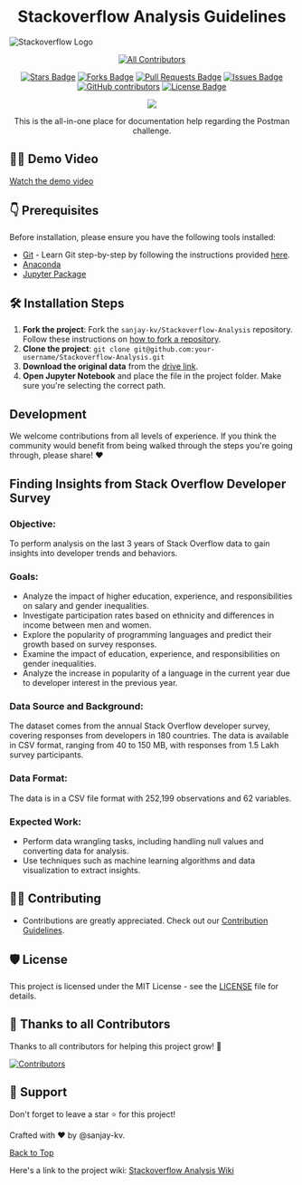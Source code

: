 <h1 align="center"> Stackoverflow Analysis Guidelines </h1>

![Stackoverflow Logo](https://stackoverflow.design/assets/img/logos/so/logo-stackoverflow.png)

<div align="center">
  
<!-- ALL-CONTRIBUTORS-BADGE:START - Do not remove or modify this section -->

[![All Contributors](https://img.shields.io/badge/all_contributors-1-orange.svg?style=flat-square)](#contributors-)

<a href="https://github.com/recodehive/Stackoverflow-Analysis/stargazers"><img src="https://img.shields.io/github/stars/recodehive/Stackoverflow-Analysis" alt="Stars Badge"/></a>
<a href="https://github.com/recodehive/Stackoverflow-Analysis/network/members"><img src="https://img.shields.io/github/forks/recodehive/Stackoverflow-Analysis" alt="Forks Badge"/></a>
<a href="https://github.com/recodehive/Stackoverflow-Analysis/pulls"><img src="https://img.shields.io/github/issues-pr/recodehive/Stackoverflow-Analysis" alt="Pull Requests Badge"/></a>
<a href="https://github.com/recodehive/Stackoverflow-Analysis/issues"><img src="https://img.shields.io/github/issues/recodehive/Stackoverflow-Analysis" alt="Issues Badge"/></a>
<a href="https://github.com/recodehive/Stackoverflow-Analysis/graphs/contributors"><img alt="GitHub contributors" src="https://img.shields.io/github/contributors/recodehive/Stackoverflow-Analysis?color=2b9348"></a>
<a href="https://github.com/recodehive/Stackoverflow-Analysis/blob/master/LICENSE"><img src="https://img.shields.io/github/license/recodehive/Stackoverflow-Analysis?color=2b9348" alt="License Badge"/></a>

[![](https://visitcount.itsvg.in/api?id=gssoc-postman&label=Profile%20Views&color=0&icon=5&pretty=true)](https://visitcount.itsvg.in)
<!-- ALL-CONTRIBUTORS-BADGE:END -->
This is the all-in-one place for documentation help regarding the Postman challenge.
</div>

## 👨‍💻 Demo Video 

[Watch the demo video](https://user-images.githubusercontent.com/30715153/168960157-e9448ea4-206c-44c0-bbd5-5e4770c0411f.mp4)

## 👇 Prerequisites 

Before installation, please ensure you have the following tools installed:

- [Git](https://git-scm.com/downloads) - Learn Git step-by-step by following the instructions provided [here](https://recodehive.com/how-to-install-git-git-tutorial/).
- [Anaconda](https://anaconda.org/anaconda)
- [Jupyter Package](https://anaconda.org/anaconda/jupyter)

## 🛠️ Installation Steps

1. **Fork the project**: Fork the `sanjay-kv/Stackoverflow-Analysis` repository. Follow these instructions on [how to fork a repository](https://help.github.com/en/articles/fork-a-repo).
2. **Clone the project**: `git clone git@github.com:your-username/Stackoverflow-Analysis.git`
3. **Download the original data** from the [drive link](https://drive.google.com/drive/folders/13W20DfCW2W5GEeKTYTl7R6xV5hmPS2Do?usp=sharing).
4. **Open Jupyter Notebook** and place the file in the project folder. Make sure you're selecting the correct path.

## Development

We welcome contributions from all levels of experience. If you think the community would benefit from being walked through the steps you're going through, please share! ❤️

## Finding Insights from Stack Overflow Developer Survey

### Objective:
To perform analysis on the last 3 years of Stack Overflow data to gain insights into developer trends and behaviors.

### Goals:
- Analyze the impact of higher education, experience, and responsibilities on salary and gender inequalities.
- Investigate participation rates based on ethnicity and differences in income between men and women.
- Explore the popularity of programming languages and predict their growth based on survey responses.
- Examine the impact of education, experience, and responsibilities on gender inequalities.
- Analyze the increase in popularity of a language in the current year due to developer interest in the previous year.

### Data Source and Background:
The dataset comes from the annual Stack Overflow developer survey, covering responses from developers in 180 countries. The data is available in CSV format, ranging from 40 to 150 MB, with responses from 1.5 Lakh survey participants.

### Data Format:
The data is in a CSV file format with 252,199 observations and 62 variables.

### Expected Work:
- Perform data wrangling tasks, including handling null values and converting data for analysis.
- Use techniques such as machine learning algorithms and data visualization to extract insights.

## 👨‍💻 Contributing

- Contributions are greatly appreciated. Check out our [Contribution Guidelines](https://github.com/Recode-Hive/Stackoverflow-Analysis/tree/main/Readme).

## 🛡️ License

This project is licensed under the MIT License - see the [LICENSE](LICENSE) file for details.

## 💪 Thanks to all Contributors

Thanks to all contributors for helping this project grow! 🍻

[![Contributors](https://contrib.rocks/image?repo=sanjay-kv/Stackoverflow-Analysis)](https://github.com/sanjay-kv/Stackoverflow-Analysis/graphs/contributors)

## 🙏 Support

Don't forget to leave a star ⭐️ for this project!

Crafted with ♥ by @sanjay-kv.

[Back to Top](#stackoverflow-analysis-guidelines)

Here's a link to the project wiki: [Stackoverflow Analysis Wiki](https://github.com/tech-hardik/Stackoverflow-Analysis/wiki)
